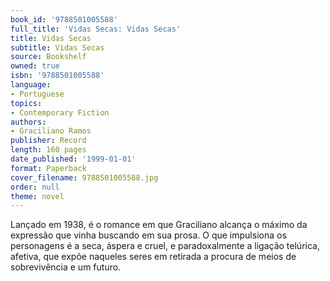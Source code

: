 ```yaml
---
book_id: '9788501005588'
full_title: 'Vidas Secas: Vidas Secas'
title: Vidas Secas
subtitle: Vidas Secas
source: Bookshelf
owned: true
isbn: '9788501005588'
language:
- Portuguese
topics:
- Contemporary Fiction
authors:
- Graciliano Ramos
publisher: Record
length: 160 pages
date_published: '1999-01-01'
format: Paperback
cover_filename: 9788501005588.jpg
order: null
theme: novel
---
```

Lançado em 1938, é o romance em que Graciliano alcança o máximo da expressão que vinha buscando em sua prosa. O que impulsiona os personagens é a seca, áspera e cruel, e paradoxalmente a ligação telúrica, afetiva, que expõe naqueles seres em retirada a procura de meios de sobrevivência e um futuro.

